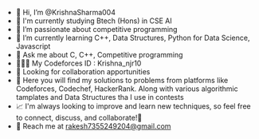 * 👋 Hi, I’m @KrishnaSharma004
* 🔭 I'm currently studying Btech (Hons) in CSE AI
* 🚀 I’m passionate about competitive programming
* 🌱 I’m currently learning C++, Data Structures, Python for Data Science, Javascript
* 💬 Ask me about C, C++, Competitive programming
* 🧑🏼‍💻 My Codeforces ID : Krishna_njr10
* 💞 Looking for collaboration apportunities
* 🔎 Here you will find my solutions to problems from platforms like Codeforces, Codechef, HackerRank. Along with various algorithmic tamplates and Data Structures tha I use in contests
* 📈 I'm always looking to improve and learn new techniques, so feel free to connect, discuss, and collaborate!🚀 
* 🧰 Reach me at rakesh7355249204@gmail.com


<!---
KrishnaSharma004/KrishnaSharma004 is a ✨ special ✨ repository because its `README.md` (this file) appears on your GitHub profile.
You can click the Preview link to take a look at your changes.
--->
